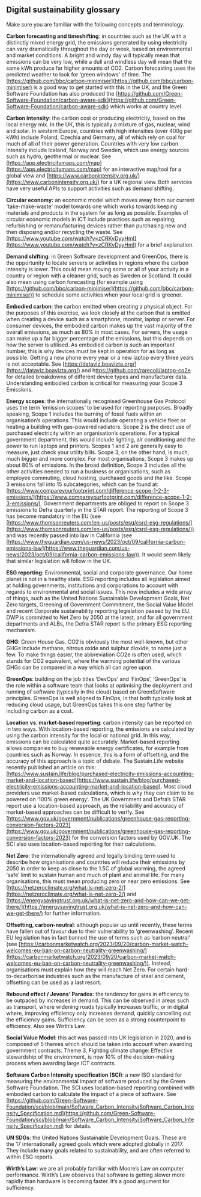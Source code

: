 
## Digital sustainability glossary

Make sure you are familiar with the following concepts and terminology.

**Carbon forecasting and timeshifting**: in countries such as the UK with a distinctly mixed energy grid, the emissions generated by using electricity can vary dramatically throughout the day or week, based on environmental and market conditions. A bright and windy day will typically mean that emissions can be very low, while a dull and windless day will mean that the same kWh produce far higher amounts of CO2. Carbon forecasting uses the predicted weather to look for ‘green windows’ of time. The [https://github.com/bbc/carbon-minimiser](https://github.com/bbc/carbon-minimiser) is a good way to get started with this in the UK, and the Green Software Foundation has also produced the [https://github.com/Green-Software-Foundation/carbon-aware-sdk](https://github.com/Green-Software-Foundation/carbon-aware-sdk) which works at country level.

**Carbon intensity**: the carbon cost or producing electricity, based on the local energy mix. In the UK, this is typically a mixture of gas, nuclear, wind and solar. In western Europe, countries with high intensities (over 400g per kWh) include Poland, Czechia and Germany, all of which rely on coal for much of all of their power generation. Countries with very low carbon intensity include Iceland, Norway and Sweden, which use energy sources such as hydro, geothermal or nuclear. See [https://app.electricitymaps.com/map](https://app.electricitymaps.com/map) for an interactive map/tool for a global view and [https://www.carbonintensity.org.uk/](https://www.carbonintensity.org.uk/) for a UK regional view. Both services have very useful APIs to support activities such as demand shifting.

**Circular economy:** an economic model which moves away from our current 'take-make-waste' model towards one which works towards keeping materials and products in the system for as long as possible. Examples of circular economic models in ICT include practices such as repairing, refurbishing or remanufacturing devices rather than purchasing new and then disposing and/or recycling the waste. See [https://www.youtube.com/watch?v=zCRKvDyyHmI](https://www.youtube.com/watch?v=zCRKvDyyHmI) for a brief explanation.

**Demand shifting**: in Green Software development and GreenOps, there is the opportunity to locate servers or activities in regions where the carbon intensity is lower. This could mean moving some or all of your activity in a country or region with a cleaner grid, such as Sweden or Scotland. It could also mean using carbon forecasting (for example using [https://github.com/bbc/carbon-minimiser](https://github.com/bbc/carbon-minimiser)) to schedule some activities when your local grid is greener.

**Embodied carbon**: the carbon emitted when creating a physical object. For the purposes of this exercise, we look closely at the carbon that is emitted when creating a device such as a smartphone, monitor, laptop or server. For consumer devices, the embodied carbon makes up the vast majority of the overall emissions, as much as 80% in most cases. For servers, the usage can make up a far bigger percentage of the emissions, but this depends on how the server is utilised. As embodied carbon is such an important number, this is why devices must be kept in operation for as long as possible. Getting a new phone every year or a new laptop every three years is not acceptable. See [https://dataviz.boavizta.org/](https://dataviz.boavizta.org/) and h[ttps://github.com/rarecoil/laptop-co2e](ttps://github.com/rarecoil/laptop-co2e) for detailed breakdowns of different device types and manufacturer data. Understanding embodied carbon is critical for measuring your Scope 3 Emissions.

**Energy scopes**: the internationally recognised Greenhouse Gas Protocol uses the term ‘emission scopes’ to be used for reporting purposes. Broadly speaking, Scope 1 includes the burning of fossil fuels within an organisation’s operations. This would include operating a vehicle fleet or heating a building with gas-powered radiators. Scope 2 is the direct use of purchased electricity within an organisation’s operations. For a typical government department, this would include lighting, air conditioning and the power to run laptops and printers. Scopes 1 and 2 are generally easy to measure, just check your utility bills. Scope 3, on the other hand, is much, much bigger and more complex. For most organisations, Scope 3 makes up about 80% of emissions. In the broad definition, Scope 3 includes all the other activities needed to run a business or organisations, such as employee commuting, cloud hosting, purchased goods and the like. Scope 3 emissions fall into 15 subcategories, which can be found at: [https://www.compareyourfootprint.com/difference-scope-1-2-3-emissions/](https://www.compareyourfootprint.com/difference-scope-1-2-3-emissions/). Government departments are obliged to report on Scope 3 emissions to Defra quarterly in the STAR report. The reporting of Scope 3 has become mandatory in the EU (see [https://www.thomsonreuters.com/en-us/posts/esg/csrd-esg-regulations/](https://www.thomsonreuters.com/en-us/posts/esg/csrd-esg-regulations/)) and was recently passed into law in California (see [https://www.theguardian.com/us-news/2023/oct/09/california-carbon-emissions-law](https://www.theguardian.com/us-news/2023/oct/09/california-carbon-emissions-law)). It would seem likely that similar legislation will follow in the UK.

**ESG reporting**: Environmental, social and corporate governance. Our home planet is not in a healthy state. ESG reporting includes all legislation aimed at holding governments, institutions and corporations to account with regards to environmental and social issues. This now includes a wide array of things, such as the United Nations Sustainable Development Goals, Net Zero targets, Greening of Government Commitment, the Social Value Model and recent Corporate sustainability reporting legislation passed by the EU. DWP is committed to Net Zero by 2050 at the latest, and for all government departments and ALBs, the Defra STAR report is the primary ESG reporting mechanism.

**GHG**: Green House Gas. CO2 is obviously the most well-known, but other GHGs include methane, nitrous oxide and sulphur dioxide, to name just a few. To make things easier, the abbreviation CO2e is often used, which stands for CO2 equivalent, where the warming potential of the various GHGs can be compared in a way which all can agree upon.

**GreenOps**: building on the job titles ‘DevOps’ and ‘FinOps’, ‘GreenOps’ is the role within a software team that looks at optimising the deployment and running of software (typically in the cloud) based on GreenSoftware principles. GreenOps is well aligned to FinOps, in that both typically look at reducing cloud usage, but GreenOps takes this one step further by including carbon as a cost.

**Location vs. market-based reporting**: carbon intensity can be reported on in two ways. With location-based reporting, the emissions are calculated by using the carbon intensity for the local or national grid. In this way, emissions can be calculated quite accurately. Market-based reporting allows companies to buy renewable energy certificates, for example from countries such as Norway. In essence, this is a form of offsetting, and the accuracy of this approach is a topic of debate. The Sustain.Life website recently published an article on this: [https://www.sustain.life/blog/purchased-electricity-emissions-accounting-market-and-location-based](https://www.sustain.life/blog/purchased-electricity-emissions-accounting-market-and-location-based). Most cloud providers use market-based calculations, which is why they can claim to be powered on ‘100% green energy’. The UK Government and Defra’s STAR report use a location-based approach, as the reliability and accuracy of market-based approaches can be difficult to verify. See [https://www.gov.uk/government/publications/greenhouse-gas-reporting-conversion-factors-2023](https://www.gov.uk/government/publications/greenhouse-gas-reporting-conversion-factors-2023) for the conversion factors used by GOV.UK. The SCI also uses location-based reporting for their calculations.

**Net Zero**: the internationally agreed and legally binding term used to describe how organisations and countries will reduce their emissions by 2050 in order to keep as close to the 1.5C of global warming, the agreed ‘safe’ limit to sustain human and much of plant and animal life. For many organisations, this must mean producing zero or near zero emissions. See [https://netzeroclimate.org/what-is-net-zero-2/](https://netzeroclimate.org/what-is-net-zero-2/) and [https://energysavingtrust.org.uk/what-is-net-zero-and-how-can-we-get-there/](https://energysavingtrust.org.uk/what-is-net-zero-and-how-can-we-get-there/) for further information.

**Offsetting, carbon-neutral**: although popular up until recently, these terms have fallen out of favour due to their vulnerability to ‘greenwashing’. Recent EU legislation has in fact banned the use of terms such as ‘carbon neutral’ (see [https://carbonmarketwatch.org/2023/09/20/carbon-market-watch-welcomes-eu-ban-on-carbon-neutrality-greenwashing/](https://carbonmarketwatch.org/2023/09/20/carbon-market-watch-welcomes-eu-ban-on-carbon-neutrality-greenwashing/)). Instead, organisations must explain how they will reach Net Zero. For certain hard-to-decarbonise industries such as the manufacture of steel and cement, offsetting can be used as a last resort.

**Rebound effect / Jevons' Paradox**: the tendency for gains in efficiency to be outpaced by increases in demand. This can be observed in areas such as transport, where widening roads typically increases traffic, or in digital where, improving efficiency only increases demand, quickly cancelling out the efficiency gains. Sufficiency can be seen as a strong counterpoint to efficiency. Also see Wirth’s Law.

**Social Value Model**: this act was passed into UK legislation in 2020, and is composed of 5 themes which should be taken into account when awarding government contracts. Theme 3, Fighting climate change: Effective stewardship of the environment, is now 10% of the decision-making process when awarding large ICT contracts.

**Software Carbon Intensity specification (SCI)**: a new ISO standard for measuring the environmental impact of software produced by the Green Software Foundation. The SCI uses location-based reporting combined with embodied carbon to calculate the impact of a piece of software. See [https://github.com/Green-Software-Foundation/sci/blob/main/Software_Carbon_Intensity/Software_Carbon_Intensity_Specification.md](https://github.com/Green-Software-Foundation/sci/blob/main/Software_Carbon_Intensity/Software_Carbon_Intensity_Specification.md) for details.

**UN SDGs**: the United Nations Sustainable Development Goals. These are the 17 internationally agreed goals which were adopted globally in 2017. They include many goals related to sustainability, and are often referred to within ESG reports.

**Wirth’s Law**: we are all probably familiar with Moore’s Law on computer performance. Wirth’s Law observes that software is getting slower more rapidly than hardware is becoming faster. It’s a good argument for sufficiency.
